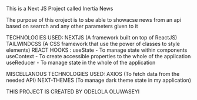This is a Next JS Project called Inertia News

<!-- Images -->

The purpose of this oroject is to sbe able to showacse news from an api based on searrch and any other parameters given to it

TECHNOLOGIES USED:
NEXTJS (A framework built on top of ReactJS)
TAILWINDCSS (A CSS framework that use the power of classes to style elements)
REACT HOOKS :
useState - To manage state within components
useContext - To create accessible properties to the whole of the application
useReducer - To manage state in the whole of the application

MISCELLANOUS TECHNOLOGIES USED:
AXIOS (To fetch data from the needed API)
NEXT-THEMES (To manage dark theme state in my application)


THIS PROJECT IS CREATED BY ODELOLA OLUWASEYI 